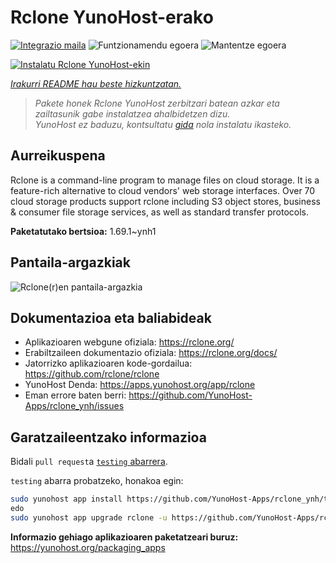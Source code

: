 <!--
Ohart ongi: README hau automatikoki sortu da <https://github.com/YunoHost/apps/tree/master/tools/readme_generator>ri esker
EZ editatu eskuz.
-->

# Rclone YunoHost-erako

[![Integrazio maila](https://apps.yunohost.org/badge/integration/rclone)](https://ci-apps.yunohost.org/ci/apps/rclone/)
![Funtzionamendu egoera](https://apps.yunohost.org/badge/state/rclone)
![Mantentze egoera](https://apps.yunohost.org/badge/maintained/rclone)

[![Instalatu Rclone YunoHost-ekin](https://install-app.yunohost.org/install-with-yunohost.svg)](https://install-app.yunohost.org/?app=rclone)

*[Irakurri README hau beste hizkuntzatan.](./ALL_README.md)*

> *Pakete honek Rclone YunoHost zerbitzari batean azkar eta zailtasunik gabe instalatzea ahalbidetzen dizu.*  
> *YunoHost ez baduzu, kontsultatu [gida](https://yunohost.org/install) nola instalatu ikasteko.*

## Aurreikuspena

Rclone is a command-line program to manage files on cloud storage. It is a feature-rich alternative to cloud vendors' web storage interfaces. Over 70 cloud storage products support rclone including S3 object stores, business & consumer file storage services, as well as standard transfer protocols.

**Paketatutako bertsioa:** 1.69.1~ynh1

## Pantaila-argazkiak

![Rclone(r)en pantaila-argazkia](./doc/screenshots/screenshot.png)

## Dokumentazioa eta baliabideak

- Aplikazioaren webgune ofiziala: <https://rclone.org/>
- Erabiltzaileen dokumentazio ofiziala: <https://rclone.org/docs/>
- Jatorrizko aplikazioaren kode-gordailua: <https://github.com/rclone/rclone>
- YunoHost Denda: <https://apps.yunohost.org/app/rclone>
- Eman errore baten berri: <https://github.com/YunoHost-Apps/rclone_ynh/issues>

## Garatzaileentzako informazioa

Bidali `pull request`a [`testing` abarrera](https://github.com/YunoHost-Apps/rclone_ynh/tree/testing).

`testing` abarra probatzeko, honakoa egin:

```bash
sudo yunohost app install https://github.com/YunoHost-Apps/rclone_ynh/tree/testing --debug
edo
sudo yunohost app upgrade rclone -u https://github.com/YunoHost-Apps/rclone_ynh/tree/testing --debug
```

**Informazio gehiago aplikazioaren paketatzeari buruz:** <https://yunohost.org/packaging_apps>
